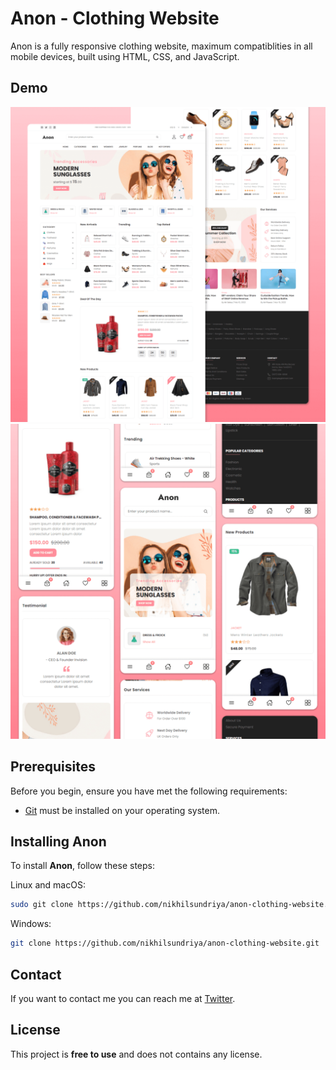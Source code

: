 # Anon - Clothing Website


Anon is a fully responsive clothing website, maximum compatiblities in all mobile devices, built using HTML, CSS, and JavaScript.

## Demo

![Anon Desktop Demo](./website-demo-image/desktop.png "Desktop Demo")
![Anon Mobile Demo](./website-demo-image/mobile.png "Mobile Demo")

## Prerequisites

Before you begin, ensure you have met the following requirements:

* [Git](https://git-scm.com/downloads "Download Git") must be installed on your operating system.

## Installing Anon

To install **Anon**, follow these steps:

Linux and macOS:

```bash
sudo git clone https://github.com/nikhilsundriya/anon-clothing-website.git
```

Windows:

```bash
git clone https://github.com/nikhilsundriya/anon-clothing-website.git
```

## Contact

If you want to contact me you can reach me at [Twitter](https://www.twitter.com/nikhil_sundriya).

## License

This project is **free to use** and does not contains any license.
